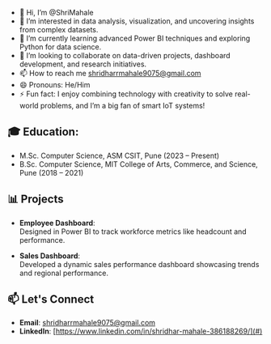 - 👋 Hi, I’m @ShriMahale
- 👀 I’m interested in data analysis, visualization, and uncovering insights from complex datasets.
- 🌱 I’m currently learning advanced Power BI techniques and exploring Python for data science.
- 💞️ I’m looking to collaborate on data-driven projects, dashboard development, and research initiatives.
- 📫 How to reach me [shridharrmahale9075@gmail.com](mailto:shridharrmahale9075@gmail.com)
- 😄 Pronouns: He/Him 
- ⚡ Fun fact: I enjoy combining technology with creativity to solve real-world problems, and I’m a big fan of smart IoT systems!

## 🎓 **Education**:  
  - M.Sc. Computer Science, ASM CSIT, Pune (2023 – Present)  
  - B.Sc. Computer Science, MIT College of Arts, Commerce, and Science, Pune (2018 – 2021)  

## 📊 Projects  
- **Employee Dashboard**:  
  Designed in Power BI to track workforce metrics like headcount and performance.  

- **Sales Dashboard**:  
  Developed a dynamic sales performance dashboard showcasing trends and regional performance.

## 📫 Let's Connect  

- **Email**: shridharrmahale9075@gmail.com  
- **LinkedIn**: [https://www.linkedin.com/in/shridhar-mahale-386188269/](#)  

<!---
ShriMahale/ShriMahale is a ✨ special ✨ repository because its `README.md` (this file) appears on your GitHub profile.
You can click the Preview link to take a look at your changes.  
--->
